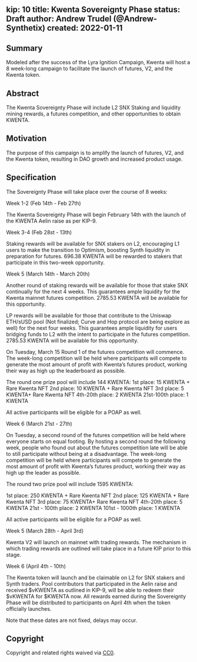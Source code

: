 kip: 10 
title: Kwenta Sovereignty Phase
status: Draft
author: Andrew Trudel (@Andrew-Synthetix)
created: 2022-01-11
---

## Summary

Modeled after the success of the Lyra Ignition Campaign, Kwenta will host a 8 week-long campaign to facilitate the launch of futures, V2, and the Kwenta token.  

## Abstract

The Kwenta Sovereignty Phase will include L2 SNX Staking and liquidity mining rewards, a futures competition, and other opportunities to obtain KWENTA. 

## Motivation

The purpose of this campaign is to amplify the launch of futures, V2, and the Kwenta token, resulting in DAO growth and increased product usage. 

## Specification

The Sovereignty Phase will take place over the course of 8 weeks:

Week 1-2 (Feb 14th - Feb 27th)

The Kwenta Sovereignty Phase will begin February 14th with the launch of the KWENTA Aelin raise as per KIP-9.

Week 3-4 (Feb 28st - 13th) 

Staking rewards will be available for SNX stakers on L2, encouraging L1 users to make the transition to Optimism, boosting Synth liquidity in preparation for futures. 696.38 KWENTA will be rewarded to stakers that participate in this two-week opportunity.

Week 5 (March 14th - March 20th)

Another round of staking rewards will be available for those that stake SNX continually for the next 4 weeks. This guarantees ample liquidity for the Kwenta mainnet futures competition. 2785.53 KWENTA will be available for this opportunity.

LP rewards will be available for those that contribute to the Uniswap ETH/sUSD pool (Not finalized; Curve and Hop protocol are being explore as well) for the next four weeks. This guarantees ample liquidity for users bridging funds to L2 with the intent to participate in the futures competition. 2785.53 KWENTA will be available for this opportunity.

On Tuesday, March 15 Round 1 of the futures competition will commence. The week-long competition will be held where participants will compete to generate the most amount of profit with Kwenta’s futures product, working their way as high up the leaderboard as possible. 

The round one prize pool will include 144 KWENTA:
1st place: 15 KWENTA + Rare Kwenta NFT
2nd place: 10 KWENTA + Rare Kwenta NFT
3rd place: 5 KWENTA+ Rare Kwenta NFT
4th-20th place: 2 KWENTA
21st-100th place: 1 KWENTA

All active participants will be eligible for a POAP as well. 

Week 6 (March 21st - 27th)

On Tuesday, a second round of the futures competition will be held where everyone starts on equal footing. By hosting a second round the following week, people who found out about the futures competition late will be able to still participate without being at a disadvantage. The week-long competition will be held where participants will compete to generate the most amount of profit with Kwenta’s futures product, working their way as high up the leader as possible. 

The round two prize pool will include 1595 KWENTA:

1st place: 250 KWENTA + Rare Kwenta NFT
2nd place: 125 KWENTA + Rare Kwenta NFT
3rd place: 75 KWENTA+ Rare Kwenta NFT
4th-20th place: 5 KWENTA
21st - 100th place: 2 KWENTA
101st - 1000th place: 1 KWENTA

All active participants will be eligible for a POAP as well. 

Week 5 (March 28th - April 3rd)

Kwenta V2 will launch on mainnet with trading rewards. The mechanism in which trading rewards are outlined will take place in a future KIP prior to this stage.

Week 6 (April 4th - 10th)

The Kwenta token will launch and be claimable on L2 for SNX stakers and Synth traders. Pool contributors that participated in the Aelin raise and received $vKWENTA as outlined in KIP-9, will be able to redeem their $vKWENTA for $KWENTA now. All rewards earned during the Sovereignty Phase will be distributed to participants on April 4th when the token officially launches.

Note that these dates are not fixed, delays may occur. 

## Copyright

Copyright and related rights waived via [CC0](https://creativecommons.org/publicdomain/zero/1.0/).
